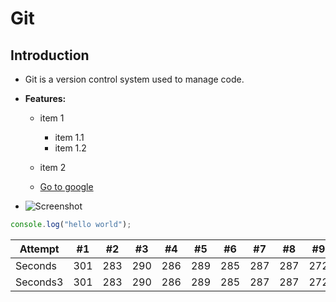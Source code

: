 # Git

## Introduction

- Git is a version control system used to manage code.

- **Features:**

  - item 1
    - item 1.1
    - item 1.2
  - item 2

  - [Go to google](https://google.com "google.com")

- ![Screenshot](https://example132.com "github")

```js
console.log("hello world");
```

| Attempt  | #1  | #2  | #3  | #4  | #5  | #6  | #7  | #8  | #9  | #10 | #11 |
| -------- | --- | --- | --- | --- | --- | --- | --- | --- | --- | --- | --- |
| Seconds  | 301 | 283 | 290 | 286 | 289 | 285 | 287 | 287 | 272 | 276 | 269 |
| Seconds3 | 301 | 283 | 290 | 286 | 289 | 285 | 287 | 287 | 272 | 276 | 269 |
